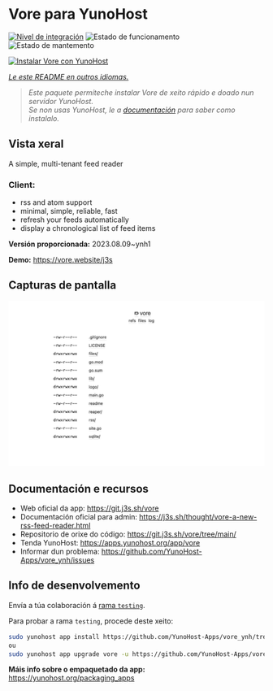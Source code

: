 <!--
NOTA: Este README foi creado automáticamente por <https://github.com/YunoHost/apps/tree/master/tools/readme_generator>
NON debe editarse manualmente.
-->

# Vore para YunoHost

[![Nivel de integración](https://dash.yunohost.org/integration/vore.svg)](https://dash.yunohost.org/appci/app/vore) ![Estado de funcionamento](https://ci-apps.yunohost.org/ci/badges/vore.status.svg) ![Estado de mantemento](https://ci-apps.yunohost.org/ci/badges/vore.maintain.svg)

[![Instalar Vore con YunoHost](https://install-app.yunohost.org/install-with-yunohost.svg)](https://install-app.yunohost.org/?app=vore)

*[Le este README en outros idiomas.](./ALL_README.md)*

> *Este paquete permíteche instalar Vore de xeito rápido e doado nun servidor YunoHost.*  
> *Se non usas YunoHost, le a [documentación](https://yunohost.org/install) para saber como instalalo.*

## Vista xeral

A simple, multi-tenant feed reader

### Client:

- rss and atom support
- minimal, simple, reliable, fast
- refresh your feeds automatically
- display a chronological list of feed items


**Versión proporcionada:** 2023.08.09~ynh1

**Demo:** <https://vore.website/j3s>

## Capturas de pantalla

![Captura de pantalla de Vore](./doc/screenshots/screenshot.png)

## Documentación e recursos

- Web oficial da app: <https://git.j3s.sh/vore>
- Documentación oficial para admin: <https://j3s.sh/thought/vore-a-new-rss-feed-reader.html>
- Repositorio de orixe do código: <https://git.j3s.sh/vore/tree/main/>
- Tenda YunoHost: <https://apps.yunohost.org/app/vore>
- Informar dun problema: <https://github.com/YunoHost-Apps/vore_ynh/issues>

## Info de desenvolvemento

Envía a túa colaboración á [rama `testing`](https://github.com/YunoHost-Apps/vore_ynh/tree/testing).

Para probar a rama `testing`, procede deste xeito:

```bash
sudo yunohost app install https://github.com/YunoHost-Apps/vore_ynh/tree/testing --debug
ou
sudo yunohost app upgrade vore -u https://github.com/YunoHost-Apps/vore_ynh/tree/testing --debug
```

**Máis info sobre o empaquetado da app:** <https://yunohost.org/packaging_apps>
